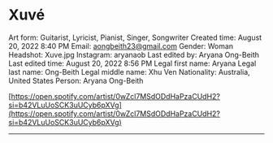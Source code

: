 # Xuvé

Art form: Guitarist, Lyricist, Pianist, Singer, Songwriter
Created time: August 20, 2022 8:40 PM
Email: aongbeith23@gmail.com
Gender: Woman
Headshot: Xuve.jpg
Instagram: aryanaob
Last edited by: Aryana Ong-Beith
Last edited time: August 20, 2022 8:56 PM
Legal first name: Aryana
Legal last name: Ong-Beith
Legal middle name: Xhu Ven
Nationality: Australia, United States
Person: Aryana Ong-Beith

[https://open.spotify.com/artist/0wZcl7MSdODdHaPzaCUdH2?si=b42VLuUoSCK3uUCyb6pXVg](https://open.spotify.com/artist/0wZcl7MSdODdHaPzaCUdH2?si=b42VLuUoSCK3uUCyb6pXVg)

---
